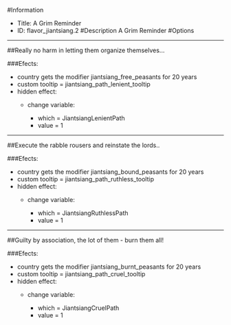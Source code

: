 #Information
 - Title: A Grim Reminder
 - ID: flavor_jiantsiang.2
#Description
A Grim Reminder
#Options

___
##Really no harm in letting them organize themselves...

###Efects:<ul><li>country gets the modifier jiantsiang_free_peasants for 20 years</li><li>custom tooltip = jiantsiang_path_lenient_tooltip</li><li>hidden effect:</li><ul><li>change variable:</li><ul><li>which = JiantsiangLenientPath</li><li>value = 1</li></ul></ul></ul>

___
##Execute the rabble rousers and reinstate the lords..

###Efects:<ul><li>country gets the modifier jiantsiang_bound_peasants for 20 years</li><li>custom tooltip = jiantsiang_path_ruthless_tooltip</li><li>hidden effect:</li><ul><li>change variable:</li><ul><li>which = JiantsiangRuthlessPath</li><li>value = 1</li></ul></ul></ul>

___
##Guilty by association, the lot of them - burn them all!

###Efects:<ul><li>country gets the modifier jiantsiang_burnt_peasants for 20 years</li><li>custom tooltip = jiantsiang_path_cruel_tooltip</li><li>hidden effect:</li><ul><li>change variable:</li><ul><li>which = JiantsiangCruelPath</li><li>value = 1</li></ul></ul></ul>
